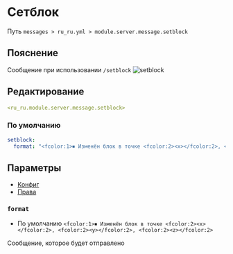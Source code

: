 # Сетблок
Путь `messages > ru_ru.yml > module.server.message.setblock`

## Пояснение
Сообщение при использовании `/setblock`
![setblock](/setblock.png)

## Редактирование
```yaml
<ru_ru.module.server.message.setblock>
```

### По умолчанию
```yaml
setblock:
  format: "<fcolor:1>⏹ Изменён блок в точке <fcolor:2><x></fcolor:2>, <fcolor:2><y></fcolor:2>, <fcolor:2><z></fcolor:2>"
```

## Параметры

- [Конфиг](/ru/config/module/server/message/setblock/)
- [Права](/ru/permissions/module/server/message/setblock/)

### `format`
- По умолчанию `<fcolor:1>⏹ Изменён блок в точке <fcolor:2><x></fcolor:2>, <fcolor:2><y></fcolor:2>, <fcolor:2><z></fcolor:2>`

Сообщение, которое будет отправлено